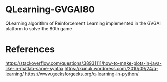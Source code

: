 # QLearning-GVGAI80
QLearning algorithm of Reinforcement Learning implemented in the GVGAI platform to solve the 80th game


# References
https://stackoverflow.com/questions/38931111/how-to-make-plots-in-java-like-in-matlab-same-syntax
https://kunuk.wordpress.com/2010/09/24/q-learning/
https://www.geeksforgeeks.org/q-learning-in-python/
